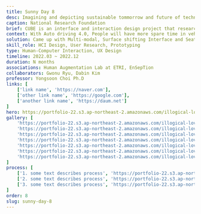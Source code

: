 ```yaml
---
title: Sunny Day 8
desc: Imagining and depicting sustainable tommorrow and future of technology with XR and Wearable.
caption: National Research Foundation
brief: CUBE is an interface and interaction design project that researched what kind of interaction people can do in the moving medium - mobility(cars) - when the fourth stage of autonomous driving is commercialized in the future.
context: With Auto driving 4.0, People will have more spare time in vehicles in the future. To imagine various scenarios and design an interface for them is needed.
solution: Came up with Multi-modal, Surface shifting Interface and Seat
skill_role: HCI Design, User Research, Prototyping
type: Human-Computer Interaction, UX Design
timeline: 2022.03 ~ 2022.12
duration: N months
associations: Human Augmentation Lab at ETRI, EnSepTion
collaborators: Gwonu Ryu, Dabin Kim
professor: Yongsoon Choi Ph.D
links: [
    ['link name', 'https://naver.com'], 
    ['other link name', 'https://google.com'], 
    ['another link name', 'https://daum.net']
]
hero: https://portfolio-22.s3.ap-northeast-2.amazonaws.com/illogical-love_hero.jpg
gallery: [
    'https://portfolio-22.s3.ap-northeast-2.amazonaws.com/illogical-love_hero.jpg',
    'https://portfolio-22.s3.ap-northeast-2.amazonaws.com/illogical-love_hero.jpg',
    'https://portfolio-22.s3.ap-northeast-2.amazonaws.com/illogical-love_hero.jpg',
    'https://portfolio-22.s3.ap-northeast-2.amazonaws.com/illogical-love_hero.jpg',
    'https://portfolio-22.s3.ap-northeast-2.amazonaws.com/illogical-love_hero.jpg',
    'https://portfolio-22.s3.ap-northeast-2.amazonaws.com/illogical-love_hero.jpg',
    'https://portfolio-22.s3.ap-northeast-2.amazonaws.com/illogical-love_hero.jpg',
]
process: [
    ['1. some text describes process', 'https://portfolio-22.s3.ap-northeast-2.amazonaws.com/illogical-love_hero.jpg'],
    ['2. some text describes process', 'https://portfolio-22.s3.ap-northeast-2.amazonaws.com/illogical-love_hero.jpg'],
    ['3. some text describes process', 'https://portfolio-22.s3.ap-northeast-2.amazonaws.com/illogical-love_hero.jpg'],
]
order: 8
slug: sunny-day-8
---
```




